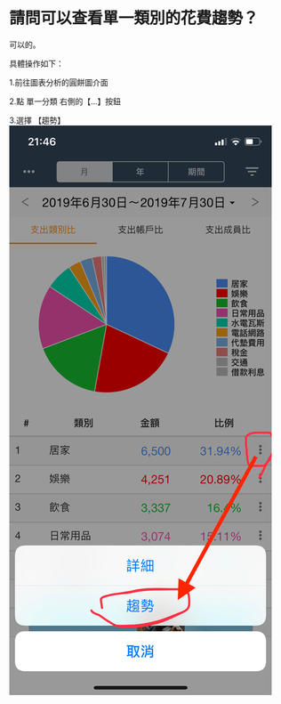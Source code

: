 # 請問可以查看單一類別的花費趨勢？

可以的。

具體操作如下：&#x20;

1.前往圖表分析的圓餅圖介面

2.點 單一分類 右側的【...】按鈕&#x20;

3.選擇 【趨勢】\
![list](.gitbook/assets/tw-cat-trend.png)

